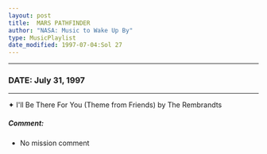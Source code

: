 ```yaml
---
layout: post
title:  MARS PATHFINDER
author: "NASA: Music to Wake Up By"
type: MusicPlaylist
date_modified: 1997-07-04:Sol 27
---
```


----
### DATE: July 31, 1997
----
✦ I'll Be There For You (Theme from Friends) by The Rembrandts

##### Comment:
* No mission comment
